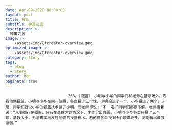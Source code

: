 ```yaml
---
date: Apr-09-2020 00:00:00
layout: post
title: 投篮
subtitle: 神寓之言
description: >-
  神寓之言
image: >-
    /assets/img/Qtcreator-overview.png
optimized_image: >-
    /assets/img/Qtcreator-overview.png
category: Story
tags:
  - blog
  - Story
author: Ron
paginate: true
---
```


							　　263，《投篮》 小明与小华的同学们和老师在篮球场外，观看他俩投篮。小明与小华在同一位置，各自投了三个球，小明投进了一个，小华投进了两个。于是，同学们就说小华的投篮技术强于小明，而老师却说：“不一定。”同学们都很不解，老师接着说：“凡事都存在概率，只有在基数大的情况下，才能分出强弱。小明与小华各自只投了三个球，基数太小，无法真实地反应他俩的投篮技术。若他俩各自投100个球或更多，便能看出谁强谁弱。”
							
							
						